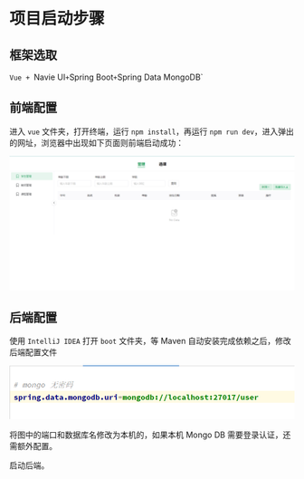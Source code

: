 # 项目启动步骤

## 框架选取

`Vue + `Navie UI` + `Spring Boot` + `Spring Data MongoDB`

## 前端配置

进入 `vue` 文件夹，打开终端，运行 `npm install`，再运行 `npm run dev`，进入弹出的网址，浏览器中出现如下页面则前端启动成功：

![image-20221028160748992](README.assets/image-20221028160748992.png)

## 后端配置

使用 `IntelliJ IDEA` 打开 `boot` 文件夹，等 Maven 自动安装完成依赖之后，修改后端配置文件

![image-20221028161324806](README.assets/image-20221028161324806.png)

将图中的端口和数据库名修改为本机的，如果本机 Mongo DB 需要登录认证，还需额外配置。

启动后端。
